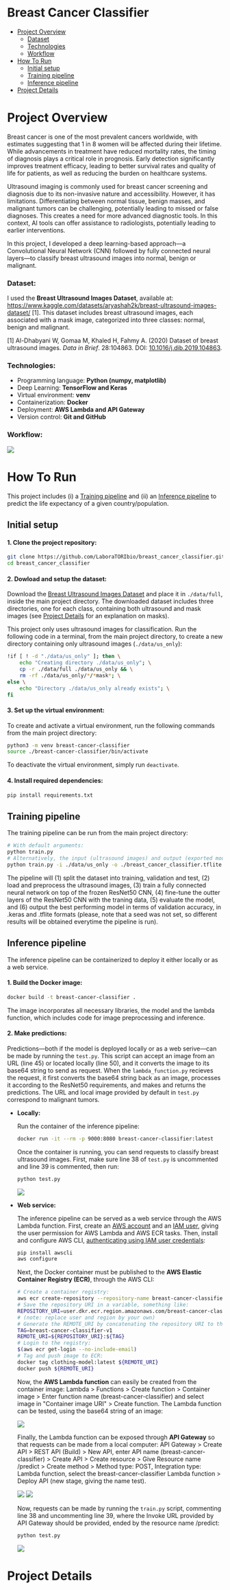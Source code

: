 # Breast Cancer Classifier

* [Project Overview](#project-overview)
    * [Dataset](#dataset)
    * [Technologies](#technologies)
    * [Workflow](#workflow)
* [How To Run](#how-to-run)
    * [Initial setup](#initial-setup)
    * [Training pipeline](#training-pipeline)
    * [Inference pipeline](#inference-pipeline)
* [Project Details](#project-details)


# Project Overview

Breast cancer is one of the most prevalent cancers worldwide, with estimates suggesting that 1 in 8 women will be affected during their lifetime. While advancements in treatment have reduced mortality rates, the timing of diagnosis plays a critical role in prognosis. Early detection significantly improves treatment efficacy, leading to better survival rates and quality of life for patients, as well as reducing the burden on healthcare systems.

Ultrasound imaging is commonly used for breast cancer screening and diagnosis due to its non-invasive nature and accessibility. However, it has limitations. Differentiating between normal tissue, benign masses, and malignant tumors can be challenging, potentially leading to missed or false diagnoses. This creates a need for more advanced diagnostic tools. In this context, AI tools can offer assistance to radiologists, potentially leading to earlier interventions.

In this project, I developed a deep learning-based approach&mdash;a Convolutional Neural Network (CNN) followed by fully connected neural layers&mdash;to classify breast ultrasound images into normal, benign or malignant.

### Dataset:

I used the **Breast Ultrasound Images Dataset**, available at: https://www.kaggle.com/datasets/aryashah2k/breast-ultrasound-images-dataset/ [1]. This dataset includes breast ultrasound images, each associated with a mask image, categorized into three classes: normal, benign and malignant.

[1] Al-Dhabyani W, Gomaa M, Khaled H, Fahmy A. (2020) Dataset of breast ultrasound images. *Data in Brief*. 28:104863. DOI: [10.1016/j.dib.2019.104863](https://doi.org/10.1016/j.dib.2019.104863).

### Technologies:

* Programming language: **Python (numpy, matplotlib)**
* Deep Learning: **TensorFlow and Keras**
* Virtual environment: **venv**
* Containerization: **Docker**
* Deployment: **AWS Lambda and API Gateway**
* Version control: **Git and GitHub**

### Workflow:

![](imgs/proj_overview.png)


# How To Run

This project includes (i) a [Training pipeline](#training-pipeline) and (ii) an [Inference pipeline](#inference-pipeline) to predict the life expectancy of a given country/population.

## Initial setup

#### 1. Clone the project repository:

```bash
git clone https://github.com/LaboraTORIbio/breast_cancer_classifier.git
cd breast_cancer_classifier
```

#### 2. Dowload and setup the dataset:

Download the [Breast Ultrasound Images Dataset](https://www.kaggle.com/datasets/aryashah2k/breast-ultrasound-images-dataset/) and place it in `./data/full`, inside the main project directory. The downloaded dataset includes three directories, one for each class, containing both ultrasound and mask images (see [Project Details](#project-details) for an explanation on masks).

This project only uses ultrasound images for classification. Run the following code in a terminal, from the main project directory, to create a new directory containing only ultrasound images (`./data/us_only`):

```bash
!if [ ! -d "./data/us_only" ]; then \
    echo "Creating directory ./data/us_only"; \
    cp -r ./data/full ./data/us_only && \
    rm -rf ./data/us_only/*/*mask*; \
else \
    echo "Directory ./data/us_only already exists"; \
fi
```

#### 3. Set up the virtual environment:

To create and activate a virtual environment, run the following commands from the main project directory:

```bash
python3 -m venv breast-cancer-classifier
source ./breast-cancer-classifier/bin/activate
```

To deactivate the virtual environment, simply run `deactivate`.

#### 4. Install required dependencies:

```bash
pip install requirements.txt
```

## Training pipeline

The training pipeline can be run from the main project directory:

```bash
# With default arguments:
python train.py
# Alternatively, the input (ultrasound images) and output (exported model in tflite format) file paths can be specified:
python train.py -i ./data/us_only -o ./breast_cancer_classifier.tflite
```

The pipeline will (1) split the dataset into training, validation and test, (2) load and preprocess the ultrasound images, (3) train a fully connected neural network on top of the frozen ResNet50 CNN, (4) fine-tune the outter layers of the ResNet50 CNN with the traning data, (5) evaluate the model, and (6) output the best performing model in terms of validation accuracy, in .keras and .tflite formats (please, note that a seed was not set, so different results will be obtained everytime the pipeline is run).

## Inference pipeline

The inference pipeline can be containerized to deploy it either locally or as a web service.

#### 1. Build the Docker image:

```bash
docker build -t breast-cancer-classifier .
```

The image incorporates all necessary libraries, the model and the lambda function, which includes code for image preprocessing and inference. 

#### 2. Make predictions:

Predictions&mdash;both if the model is deployed locally or as a web serive&mdash;can be made by running the `test.py`. This script can accept an image from an URL (line 45) or located locally (line 50), and it converts the image to its base64 string to send as request. When the `lambda_function.py` recieves the request, it first converts the base64 string back as an image, processes it according to the ResNet50 requirements, and makes and returns the predictions. The URL and local image provided by default in `test.py` correspond to malignant tumors.

* **Locally:**

    Run the container of the inference pipeline:

    ```bash
    docker run -it --rm -p 9000:8080 breast-cancer-classifier:latest
    ```

    Once the container is running, you can send requests to classify breast ultrasound images. First, make sure line 38 of `test.py` is uncommented and line 39 is commented, then run:

    ```bash
    python test.py
    ```
    
    ![](imgs/API_testing.png)

* **Web service:**

    The inference pipeline can be served as a web service through the AWS Lambda function. First, create an [AWS account](https://aws.amazon.com/) and an [IAM user](https://docs.aws.amazon.com/IAM/latest/UserGuide/id_users_create.html), giving the user permission for AWS Lambda and AWS ECR tasks. Then, install and configure AWS CLI, [authenticating using IAM user credentials](https://docs.aws.amazon.com/cli/v1/userguide/cli-authentication-user.html):

    ```bash
    pip install awscli
    aws configure
    ```
    
    Next, the Docker container must be published to the **AWS Elastic Container Registry (ECR)**, through the AWS CLI:

    ```bash
    # Create a container registry:
    aws ecr create-repository --repository-name breast-cancer-classifier
    # Save the repository URI in a variable, something like:
    REPOSITORY_URI=user.dkr.ecr.region.amazonaws.com/breast-cancer-classifier
    # (note: replace user and region by your own)
    # Generate the REMOTE_URI by concatenating the repository URI to the image tag:
    TAG=breast-cancer-classifier-v1
    REMOTE_URI=${REPOSITORY_URI}:${TAG}
    # Login to the registry:
    $(aws ecr get-login --no-include-email)
    # Tag and push image to ECR:
    docker tag clothing-model:latest ${REMOTE_URI}
    docker push ${REMOTE_URI}
    ```
    
    Now, the **AWS Lambda function** can easily be created from the container image: Lambda > Functions > Create function > Container image > Enter function name (breast-cancer-classifier) and select image in "Container image URI" > Create function. The Lambda function can be tested, using the base64 string of an image:

    ![](imgs/lambda_function.png)

    Finally, the Lambda function can be exposed through **API Gateway** so that requests can be made from a local computer: API Gateway > Create API > REST API (Build) > New API, enter API name (breast-cancer-classifier) > Create API > Create resource > Give Resource name /predict > Create method > Method type: POST, Integration type: Lambda function, select the breast-cancer-classifier Lambda function > Deploy API (new stage, giving the name test).

    ![](imgs/API_resource.png)
    ![](imgs/API_deployed.png)

    Now, requests can be made by running the `train.py` script, commenting line 38 and uncommenting line 39, where the Invoke URL provided by API Gateway should be provided, ended by the resource name /predict:

    ```bash
    python test.py
    ```

    ![](imgs/API_testing.png)


# Project Details

